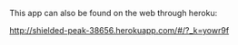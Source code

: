 This app can also be found on the web through heroku:

http://shielded-peak-38656.herokuapp.com/#/?_k=yowr9f
